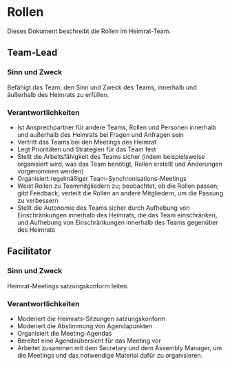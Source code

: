 # Rollen

Dieses Dokument beschreibt die Rollen im Heimrat-Team.

## Team-Lead

### Sinn und Zweck

Befähigt das Team, den Sinn und Zweck des Teams, innerhalb und äußerhalb des Heimrats zu erfüllen.

### Verantwortlichkeiten

- Ist Ansprechpartner für andere Teams, Rollen und Personen innerhalb und außerhalb des Heimrats bei Fragen und Anfragen sein
- Vertritt das Teams bei den Meetings des Heimrat
- Legt Prioritäten und Strategien für das Team fest
- Stellt die Arbeitsfähigkeit des Teams sicher (indem beispielsweise organisiert wird, was das Team benötigt, Rollen erstellt und Änderungen vorgenommen werden)
- Organisiert regelmäßiger Team-Synchronisations-Meetings
- Weist Rollen zu Teammitgliedern zu; beobachtet, ob die Rollen passen; gibt Feedback; verteilt die Rollen an andere Mitgliedern, um die Passung zu verbessern
- Stellt die Autonomie des Teams sicher durch Aufhebung von Einschränkungen innerhalb des Heimrats, die das Team einschränken, und Aufhebung von Einschränkungen innerhalb des Teams gegenüber des Heimrats

## Facilitator

### Sinn und Zweck

Heimrat-Meetings satzungskonform leiten.

### Verantwortlichkeiten
- Moderiert die Heimrats-Sitzungen satzungskonform
- Moderiert die Abstimmung von Agendapunkten
- Organisiert die Meeting-Agendas
- Bereitet eine Agendaübersicht für das Meeting vor
- Arbeitet zusammen mit dem Secretary und dem Assembly Manager, um die Meetings und das notwendige Material dafür zu organisieren.
